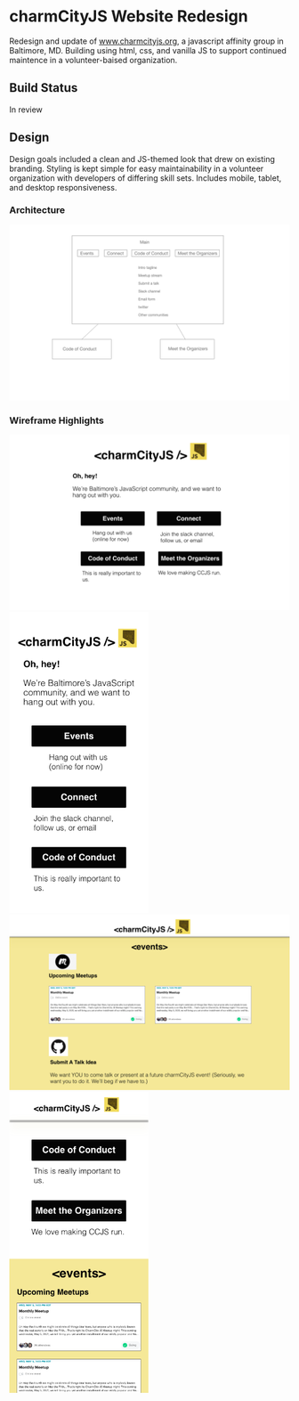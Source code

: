 # charmCityJS Website Redesign

Redesign and update of www.charmcityjs.org, a javascript affinity group in Baltimore, MD. Building using html, css, and vanilla JS to support continued maintence in a volunteer-baised organization.

## Build Status
In review

## Design

Design goals included a clean and JS-themed look that drew on existing branding. Styling is kept simple for easy maintainability in a volunteer organization with developers of differing skill sets. Includes mobile, tablet, and desktop responsiveness.

### Architecture
![Architecture](Wireframes/Architecture.png)

### Wireframe Highlights

<img src="Wireframes/Main-Desktop1.png" alt="Main-Desktop1" width="550"/>
<img src="Wireframes/Main-mobile1.png" alt="Main-Mobile1" width="250"/>
<img src="Wireframes/Main-Desktop2.png" alt="Main-Desktop2" width="550"/>
<img src="Wireframes/Main-mobile2.png" alt="Main-Mobile2" width="250"/>
